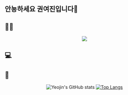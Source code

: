 ## 안뇽하세요 권여진입니다👋

<!--
**Kwonyeojiny/Kwonyeojiny** is a ✨ _special_ ✨ repository because its `README.md` (this file) appears on your GitHub profile.

Here are some ideas to get you started:

- 🔭 I’m currently working on ...
- 🌱 I’m currently learning ...
- 👯 I’m looking to collaborate on ...
- 🤔 I’m looking for help with ...
- 💬 Ask me about ...
- 📫 How to reach me: ...
- 😄 Pronouns: ...
- ⚡ Fun fact: ...
-->

## 🏃‍♀️
<div align="center">
<a href="https://github.com/devxb/gitanimals">
  <img style="aline-center" src="https://render.gitanimals.org/farms/{Kwonyeojiny}"/>
</a> </div>

## 💻

## 🔔
<div align="center">
  
![Yeojin's GitHub stats](https://github-readme-stats.vercel.app/api?username=Kwonyeojiny&show_icons=true&theme=graywhite)
[![Top Langs](https://github-readme-stats.vercel.app/api/top-langs/?username=Kwonyeojiny&layout=compact)](https://github.com/anuraghazra/github-readme-stats)
</div>
